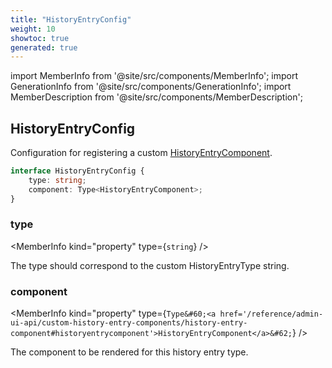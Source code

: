 ```yaml
---
title: "HistoryEntryConfig"
weight: 10
showtoc: true
generated: true
---
```

<!-- This file was generated from the Vendure source. Do not modify. Instead, re-run the "docs:build" script -->
import MemberInfo from '@site/src/components/MemberInfo';
import GenerationInfo from '@site/src/components/GenerationInfo';
import MemberDescription from '@site/src/components/MemberDescription';


## HistoryEntryConfig

<GenerationInfo sourceFile="packages/admin-ui/src/lib/core/src/providers/custom-history-entry-component/history-entry-component-types.ts" sourceLine="75" packageName="@vendure/admin-ui" since="1.9.0" />

Configuration for registering a custom <a href='/reference/admin-ui-api/custom-history-entry-components/history-entry-component#historyentrycomponent'>HistoryEntryComponent</a>.

```ts title="Signature"
interface HistoryEntryConfig {
    type: string;
    component: Type<HistoryEntryComponent>;
}
```

<div className="members-wrapper">

### type

<MemberInfo kind="property" type={`string`}   />

The type should correspond to the custom HistoryEntryType string.
### component

<MemberInfo kind="property" type={`Type&#60;<a href='/reference/admin-ui-api/custom-history-entry-components/history-entry-component#historyentrycomponent'>HistoryEntryComponent</a>&#62;`}   />

The component to be rendered for this history entry type.


</div>
